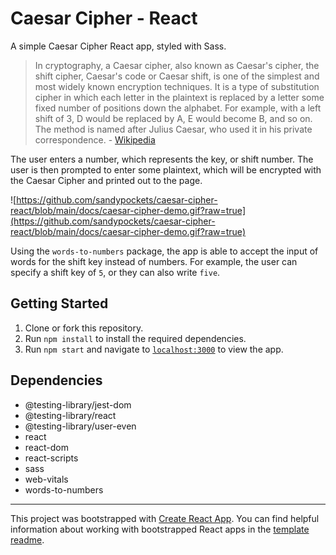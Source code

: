 # Caesar Cipher - React

A simple Caesar Cipher React app, styled with Sass. 

> In cryptography, a Caesar cipher, also known as Caesar's cipher, the shift cipher, Caesar's code or Caesar shift, is one of the simplest and most widely known encryption techniques. It is a type of substitution cipher in which each letter in the plaintext is replaced by a letter some fixed number of positions down the alphabet. For example, with a left shift of 3, D would be replaced by A, E would become B, and so on. The method is named after Julius Caesar, who used it in his private correspondence. - [Wikipedia](https://en.wikipedia.org/wiki/Caesar_cipher)

The user enters a number, which represents the key, or shift number. The user is then prompted to enter some plaintext, which will be encrypted with the Caesar Cipher and printed out to the page. 

![https://github.com/sandypockets/caesar-cipher-react/blob/main/docs/caesar-cipher-demo.gif?raw=true](https://github.com/sandypockets/caesar-cipher-react/blob/main/docs/caesar-cipher-demo.gif?raw=true)

Using the `words-to-numbers` package, the app is able to accept the input of words for the shift key instead of numbers. For example, the user can specify a shift key of `5`, or they can also write `five`.

## Getting Started

1. Clone or fork this repository.
2. Run `npm install` to install the required dependencies.
3. Run `npm start` and navigate to [`localhost:3000`](http://localhost:3000) to view the app.

## Dependencies

- @testing-library/jest-dom
- @testing-library/react
- @testing-library/user-even
- react
- react-dom
- react-scripts
- sass
- web-vitals 
- words-to-numbers

---

This project was bootstrapped with [Create React App](https://github.com/facebook/create-react-app). You can find helpful information about working with bootstrapped React apps in the [template readme](https://github.com/sandypockets/react-template#readme).